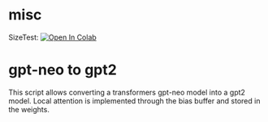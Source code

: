 # misc

SizeTest: [![Open In Colab](https://colab.research.google.com/assets/colab-badge.svg)](https://colab.research.google.com/github/finetuneanon/misc/blob/master/SizeTest.ipynb)

# gpt-neo to gpt2

This script allows converting a transformers gpt-neo model into a gpt2 model. Local attention is implemented through the bias buffer and stored in the weights.
